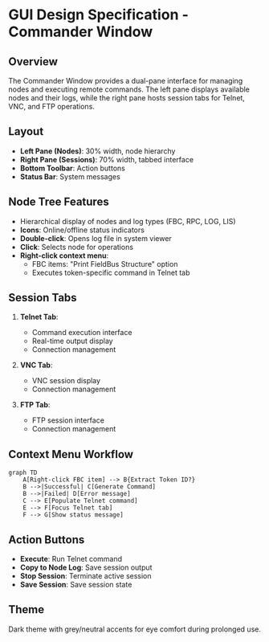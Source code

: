 # GUI Design Specification - Commander Window

## Overview
The Commander Window provides a dual-pane interface for managing nodes and executing remote commands. The left pane displays available nodes and their logs, while the right pane hosts session tabs for Telnet, VNC, and FTP operations.

## Layout
- **Left Pane (Nodes)**: 30% width, node hierarchy
- **Right Pane (Sessions)**: 70% width, tabbed interface
- **Bottom Toolbar**: Action buttons
- **Status Bar**: System messages

## Node Tree Features
- Hierarchical display of nodes and log types (FBC, RPC, LOG, LIS)
- **Icons**: Online/offline status indicators
- **Double-click**: Opens log file in system viewer
- **Click**: Selects node for operations
- **Right-click context menu**:
  - FBC items: "Print FieldBus Structure" option
  - Executes token-specific command in Telnet tab

## Session Tabs
1. **Telnet Tab**: 
   - Command execution interface
   - Real-time output display
   - Connection management

2. **VNC Tab**:
   - VNC session display
   - Connection management

3. **FTP Tab**:
   - FTP session interface
   - Connection management

## Context Menu Workflow
```mermaid
graph TD
    A[Right-click FBC item] --> B{Extract Token ID?}
    B -->|Successful| C[Generate Command]
    B -->|Failed| D[Error message]
    C --> E[Populate Telnet command]
    E --> F[Focus Telnet tab]
    F --> G[Show status message]
```

## Action Buttons
- **Execute**: Run Telnet command
- **Copy to Node Log**: Save session output
- **Stop Session**: Terminate active session
- **Save Session**: Save session state

## Theme
Dark theme with grey/neutral accents for eye comfort during prolonged use.